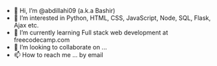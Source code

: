 - 👋 Hi, I’m @abdillahi09 (a.k.a Bashir)
- 👀 I’m interested in Python, HTML, CSS, JavaScript, Node, SQL, Flask, Ajax etc. 
- 🌱 I’m currently learning Full stack web development at freecodecamp.com
- 💞️ I’m looking to collaborate on ...
- 📫 How to reach me ... by email

<!---
abdillahi09/abdillahi09 is a ✨ special ✨ repository because its `README.md` (this file) appears on your GitHub profile.
You can click the Preview link to take a look at your changes.
--->
